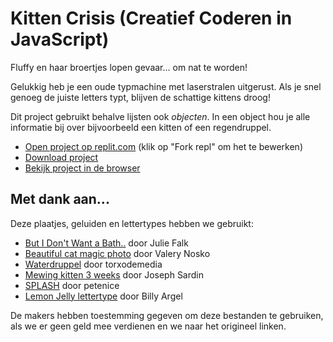 # Kitten Crisis (Creatief Coderen in JavaScript)

Fluffy en haar broertjes lopen gevaar... om nat te worden!

Gelukkig heb je een oude typmachine met laserstralen uitgerust. Als je snel genoeg de juiste letters typt, blijven de schattige kittens droog!

Dit project gebruikt behalve lijsten ook *objecten*. In een object hou je alle informatie bij over bijvoorbeeld een kitten of een regendruppel.

- <a target="_blank" href="https://replit.com/@JanNiestadt/Creatief-Coderen-Kitten-Crisis#script.js">Open project op replit.com</a> (klik op "Fork repl" om het te bewerken)
- <a href="kitten-crisis-project.zip">Download project</a>
- <a href="work/">Bekijk project in de browser</a>



## Met dank aan...

Deze plaatjes, geluiden en lettertypes hebben we gebruikt:
- [But I Don't Want a Bath..](https://www.flickr.com/photos/piper/3871816697) door Julie Falk
- [Beautiful cat magic photo](https://pxhere.com/en/photo/1616852) door Valery Nosko
- [Waterdruppel](https://pixabay.com/nl/vectors/water-druppel-waterdruppel-vector-2766592/) door torxodemedia
- [Mewing kitten 3 weeks](https://bigsoundbank.com/detail-0390-mewing-kitten-3-weeks.html) door Joseph Sardin
- [SPLASH](https://freesound.org/people/petenice/sounds/9508/) door petenice
- [Lemon Jelly lettertype](https://www.fontspace.com/lemon-jelly-font-f29789) door Billy Argel

De makers hebben toestemming gegeven om deze bestanden te gebruiken, als we er geen geld mee verdienen en we naar het origineel linken.
